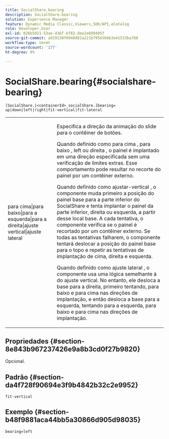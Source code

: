 ```yaml
---
title: SocialShare.bearing
description: SocialShare.bearing
solution: Experience Manager
feature: Dynamic Media Classic,Viewers,SDK/API,eCatalog
role: Developer,User
exl-id: 026b5921-53ae-436f-bf82-dee2e699405f
source-git-commit: a919130f0940d81a221b79563b6b3e41533ba788
workflow-type: tm+mt
source-wordcount: '177'
ht-degree: 0%

---
```


# SocialShare.bearing{#socialshare-bearing}

`[SocialShare.|<containerId>_socialShare.]bearing= up|down|left|right|fit-vertical|fit-lateral`

<table id="table_0002BE81371D4E16A56FBEDD13FDF3C2"> 
 <tbody> 
  <tr> 
   <td colname="col1"> <p> <span class="codeph"> para cima|para baixo|para a esquerda|para a direita|ajuste vertical|ajuste lateral </span> </p> </td> 
   <td colname="col2"> <p> Especifica a direção da animação do slide para o contêiner de botões. </p> <p> Quando definido como <span class="codeph"> para cima </span>, <span class="codeph"> para baixo </span>, <span class="codeph"> left </span>ou <span class="codeph"> direita </span>, o painel é implantado em uma direção especificada sem uma verificação de limites extras. Esse comportamento pode resultar no recorte do painel por um contêiner externo. </p> <p>Quando definido como <span class="codeph"> ajustar-vertical </span>, o componente muda primeiro a posição do painel base para a parte inferior do SocialShare e tenta implantar o painel da parte inferior, direita ou esquerda, a partir desse local base. A cada tentativa, o componente verifica se o painel é recortado por um contêiner externo. Se todas as tentativas falharem, o componente tentará deslocar a posição do painel base para o topo e repetir as tentativas de implantação de cima, direita e esquerda. </p> <p>Quando definido como <span class="codeph"> ajuste lateral </span>, o componente usa uma lógica semelhante à do ajuste vertical. No entanto, ele desloca a base para a direita, primeiro tentando, para baixo e para cima nas direções de implantação, e então desloca a base para a esquerda, tentando para a esquerda, para baixo e para cima nas direções de implantação. </p> </td> 
  </tr> 
 </tbody> 
</table>

## Propriedades {#section-8e843b967237426e9a8b3cd0f27b9820}

Opcional.

## Padrão {#section-da4f728f90694e3f9b4842b32c2e9952}

`fit-vertical`

## Exemplo {#section-b48f9881aca44bb5a30866d905d98035}

`bearing=left`
